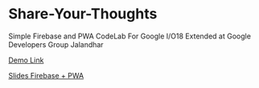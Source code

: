 # Share-Your-Thoughts
Simple Firebase and PWA CodeLab For Google I/O18 Extended at Google Developers Group Jalandhar

[Demo Link](https://sharemythought-eb15d.firebaseapp.com/)

[Slides Firebase + PWA](https://docs.google.com/presentation/d/e/2PACX-1vSYws3u4eV6QUWDysGMbJRQFmmdOsumgRmHolmQj2q2RVg8Ma6E1xYeoRWSPKwCEoHDzKkhTJzT2HzM/pub?start=false&loop=false&delayms=3000)

